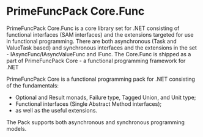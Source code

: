 # PrimeFuncPack Core.Func

PrimeFuncPack Core.Func is a core library set for .NET consisting of functional interfaces (SAM interfaces) and the extensions targeted for use in functional programming.
There are both asynchronous (Task and ValueTask based) and synchronous interfaces and the extensions in the set - IAsyncFunc/IAsyncValueFunc and IFunc.
The Core.Func is shipped as a part of PrimeFuncPack Core - a functional programming framework for .NET

PrimeFuncPack Core is a functional programming pack for .NET consisting of the fundamentals:
- Optional and Result monads, Failure type, Tagged Union, and Unit type;
- Functional interfaces (Single Abstract Method interfaces);
- as well as the useful extensions.

The Pack supports both asynchronous and synchronous programming models.
